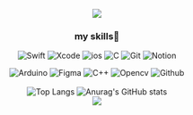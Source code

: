 <div align="center">
  
<img src="https://capsule-render.vercel.app/api?type=waving&color=BDBDC8&height=300&section=header&text=Hi!%20I'm%20Siye✋" /><br>

### my skills💫<br>
![Swift](https://img.shields.io/badge/swift-F54A2A?style=for-the-badge&logo=swift&logoColor=white)
![Xcode](https://img.shields.io/badge/xcode-147EFB?style=for-the-badge&logo=xcode&logoColor=white)
![ios](https://img.shields.io/badge/ios-000000?style=for-the-badge&logo=ios&logoColor=white)
![C](https://img.shields.io/badge/c-%2300599C.svg?style=for-the-badge&logo=c&logoColor=white)
![Git](https://img.shields.io/badge/git-F05032?style=for-the-badge&logo=git&logoColor=white)
![Notion](https://img.shields.io/badge/notion-000000?style=for-the-badge&logo=notion&logoColor=white)

![Arduino](https://img.shields.io/badge/-Arduino-00979D?style=for-the-badge&logo=Arduino&logoColor=white)
![Figma](https://img.shields.io/badge/figma-F24E1E?style=for-the-badge&logo=figma&logoColor=white)
![C++](https://img.shields.io/badge/c++-%2300599C.svg?style=for-the-badge&logo=c%2B%2B&logoColor=white)
![Opencv](https://img.shields.io/badge/opencv-5C3EE8?style=for-the-badge&logo=opencv&logoColor=white)
![Github](https://img.shields.io/badge/github-181717?style=for-the-badge&logo=github&logoColor=white)
<br><br>
![Top Langs](https://github-readme-stats.vercel.app/api/top-langs/?username=SSSiye&layout=compact)
![Anurag's GitHub stats](https://github-readme-stats.vercel.app/api?username=SSSiye&show_icons=true)<br>
<img src="https://capsule-render.vercel.app/api?type=waving&color=BDBDC8&height=150&section=footer" />

</div>


